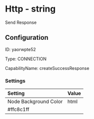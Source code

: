 # Http - string 
Send Response
## Configuration
ID:  yaorwpte52

Type: CONNECTION 

CapabilityName: createSuccessResponse

### Settings
| Setting | Value  |
| :------------------------ | ---------------------------------------- |
| Node Background Color | html 
#ffc8c1ff | 






